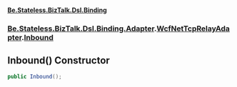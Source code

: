 #### [Be.Stateless.BizTalk.Dsl.Binding](README.md 'README')
### [Be.Stateless.BizTalk.Dsl.Binding.Adapter](Be.Stateless.BizTalk.Dsl.Binding.Adapter.md 'Be.Stateless.BizTalk.Dsl.Binding.Adapter').[WcfNetTcpRelayAdapter](WcfNetTcpRelayAdapter.md 'Be.Stateless.BizTalk.Dsl.Binding.Adapter.WcfNetTcpRelayAdapter').[Inbound](WcfNetTcpRelayAdapter.Inbound.md 'Be.Stateless.BizTalk.Dsl.Binding.Adapter.WcfNetTcpRelayAdapter.Inbound')

## Inbound() Constructor

```csharp
public Inbound();
```